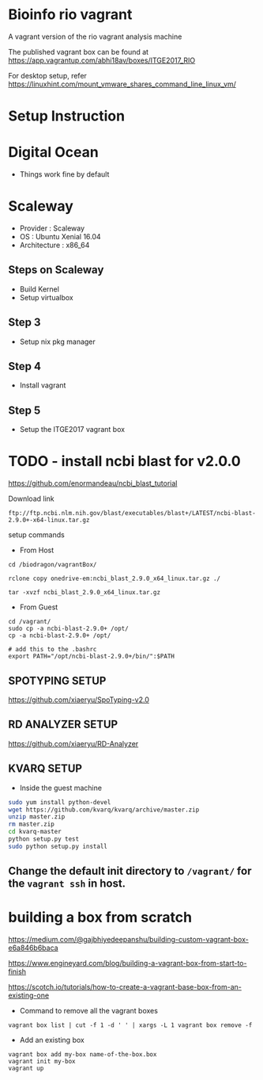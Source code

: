 # Bioinfo rio vagrant
A vagrant version of the rio vagrant analysis machine

The published vagrant box can be found at 
https://app.vagrantup.com/abhi18av/boxes/ITGE2017_RIO 

For desktop setup, refer 
https://linuxhint.com/mount_vmware_shares_command_line_linux_vm/


# Setup Instruction

# Digital Ocean
- Things work fine by default

# Scaleway
- Provider : Scaleway
- OS : Ubuntu Xenial 16.04 
- Architecture : x86_64

## Steps on Scaleway
- Build Kernel
- Setup virtualbox

## Step 3
- Setup nix pkg manager

## Step 4
- Install vagrant 

## Step 5
- Setup the ITGE2017 vagrant box




# TODO  - install ncbi blast for v2.0.0

https://github.com/enormandeau/ncbi_blast_tutorial

Download link
```
ftp://ftp.ncbi.nlm.nih.gov/blast/executables/blast+/LATEST/ncbi-blast-2.9.0+-x64-linux.tar.gz
```

setup commands

- From Host
```
cd /biodragon/vagrantBox/

rclone copy onedrive-em:ncbi_blast_2.9.0_x64_linux.tar.gz ./

tar -xvzf ncbi_blast_2.9.0_x64_linux.tar.gz 

```
- From Guest

```
cd /vagrant/
sudo cp -a ncbi-blast-2.9.0+ /opt/
cp -a ncbi-blast-2.9.0+ /opt/

# add this to the .bashrc
export PATH="/opt/ncbi-blast-2.9.0+/bin/":$PATH

```
## SPOTYPING SETUP


https://github.com/xiaeryu/SpoTyping-v2.0

## RD ANALYZER SETUP

https://github.com/xiaeryu/RD-Analyzer


## KVARQ SETUP

- Inside the guest machine 

```sh
sudo yum install python-devel 
wget https://github.com/kvarq/kvarq/archive/master.zip
unzip master.zip
rm master.zip
cd kvarq-master
python setup.py test
sudo python setup.py install

```

## Change the default init directory to `/vagrant/` for the `vagrant ssh` in host.



# building a box from scratch
https://medium.com/@gajbhiyedeepanshu/building-custom-vagrant-box-e6a846b6baca

https://www.engineyard.com/blog/building-a-vagrant-box-from-start-to-finish

https://scotch.io/tutorials/how-to-create-a-vagrant-base-box-from-an-existing-one


- Command to remove all the vagrant boxes 

```
vagrant box list | cut -f 1 -d ' ' | xargs -L 1 vagrant box remove -f

```

- Add an existing box 

```
vagrant box add my-box name-of-the-box.box
vagrant init my-box
vagrant up

```
